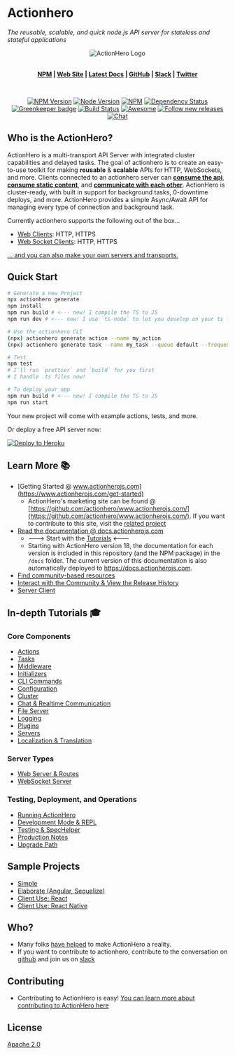 # Actionhero

_The reusable, scalable, and quick node.js API server for stateless and stateful applications_

<div align="center">
  <img src="https://raw.github.com/actionhero/actionhero/master/public/logo/actionhero-small.png" alt="ActionHero Logo" />
</div>

<br />

<div align="center" class="topLinks">

**[NPM](https://npmjs.org/package/actionhero) |
[Web Site](https://www.actionherojs.com) |
[Latest Docs](https://docs.actionherojs.com) |
[GitHub](https://github.com/actionhero/actionhero) |
[Slack](https://slack.actionherojs.com) |
[Twitter](https://twitter.com/actionherojs)**

</div>

<br />

<div align="center" class="topBadges">

[![NPM Version](https://img.shields.io/npm/v/actionhero.svg?style=flat-square)](https://www.npmjs.com/package/actionhero)
[![Node Version](https://img.shields.io/node/v/actionhero.svg?style=flat-square)](https://npmjs.org/package/actionhero)
[![NPM](https://img.shields.io/npm/dm/actionhero.svg?style=flat-square)](https://npmjs.org/package/actionhero)
[![Dependency Status](https://david-dm.org/actionhero/actionhero.svg?style=flat-square)](https://david-dm.org/actionhero/actionhero)
[![Greenkeeper badge](https://badges.greenkeeper.io/actionhero/actionhero.svg)](https://greenkeeper.io/)
[![Build Status](https://circleci.com/gh/actionhero/actionhero.png)](https://circleci.com/gh/actionhero/actionhero)
[![Awesome](https://cdn.rawgit.com/sindresorhus/awesome/d7305f38d29fed78fa85652e3a63e154dd8e8829/media/badge.svg)](https://github.com/l0oky/awesome-actionhero)
[![Follow new releases](https://app.releasly.co/assets/badges/badge-green-classic.svg)](https://app.releasly.co/sites/actionhero/actionhero?utm_source=github_badge)
[![Chat](https://slack.actionherojs.com/badge.svg)](http://slack.actionherojs.com)

</div>

## Who is the ActionHero?

ActionHero is a multi-transport API Server with integrated cluster capabilities and delayed tasks. The goal of actionhero is to create an easy-to-use toolkit for making **reusable** & **scalable** APIs for HTTP, WebSockets, and more. Clients connected to an actionhero server can [**consume the api**](https://docs.actionherojs.com/tutorials/core/actions.html), [**consume static content**](https://docs.actionherojs.com/tutorials/config-and-dev/file-server.html), and [**communicate with each other**](https://docs.actionherojs.com/tutorials/core/chat.html). ActionHero is cluster-ready, with built in support for background tasks, 0-downtime deploys, and more. ActionHero provides a simple Async/Await API for managing every type of connection and background task.

Currently actionhero supports the following out of the box...

- [Web Clients](https://docs.actionherojs.com/tutorials/core/servers/web-server.html): HTTP, HTTPS
- [Web Socket Clients](https://docs.actionherojs.com/tutorials/core/servers/websocket-server.html): HTTP, HTTPS

[... and you can also make your own servers and transports.](https://docs.actionherojs.com/tutorials/core/servers/index.html)

## Quick Start

```bash
# Generate a new Project
npx actionhero generate
npm install
npm run build # <--- new! I compile the TS to JS
npm run dev # <--- new! I use `ts-node` to let you develop on your ts files without compiling

# Use the actionhero CLI
(npx) actionhero generate action --name my_action
(npx) actionhero generate task --name my_task --queue default --frequency 0

# Test
npm test
# I'll run `prettier` and `build` for you first
# I handle .ts files now!

# To deploy your app
npm run build # <--- new! I compile the TS to JS
npm run start
```

Your new project will come with example actions, tests, and more.

Or deploy a free API server now:

[![Deploy to Heroku](https://www.herokucdn.com/deploy/button.svg)](https://heroku.com/deploy?template=https://github.com/actionhero/actionhero)

## Learn More 📚

- [Getting Started @ www.actionherojs.com](https://www.actionherojs.com/get-started)
  - ActionHero's marketing site can be found @ [https://github.com/actionhero/www.actionherojs.com/](https://github.com/actionhero/www.actionherojs.com/). If you want to contribute to this site, visit the [related project](https://github.com/actionhero/www.actionherojs.com)
- [Read the documentation @ docs.actionherojs.com](http://docs.actionherojs.com/)
  - ---> Start with the [Tutorials](https://docs.actionherojs.com/tutorials/index.html) <---
  - Starting with ActionHero version 18, the documentation for each version is included in this repository (and the NPM package) in the `/docs` folder. The current version of this documentation is also automatically deployed to https://docs.actionherojs.com.
- [Find community-based resources](https://github.com/l0oky/awesome-actionhero)
- [Interact with the Community & View the Release History](https://www.actionherojs.com/community)
- [Server Client](https://github.com/actionhero/actionhero-client)

## In-depth Tutorials 🎓

### Core Components

- [Actions](https://docs.actionherojs.com/tutorials/core/actions.html)
- [Tasks](https://docs.actionherojs.com/tutorials/core/tasks.html)
- [Middleware](https://docs.actionherojs.com/tutorials/core/middleware.html)
- [Initializers](https://docs.actionherojs.com/tutorials/core/initializers.html)
- [CLI Commands](https://docs.actionherojs.com/tutorials/core/cli.html)
- [Configuration](https://docs.actionherojs.com/tutorials/config-and-dev/config.html)
- [Cluster](https://docs.actionherojs.com/tutorials/advanced/cluster.html)
- [Chat & Realtime Communication](https://docs.actionherojs.com/tutorials/core/chat.html)
- [File Server](https://docs.actionherojs.com/tutorials/config-and-dev/file-server.html)
- [Logging](https://docs.actionherojs.com/tutorials/config-and-dev/logging.html)
- [Plugins](https://docs.actionherojs.com/tutorials/advanced/plugins.html)
- [Servers](https://docs.actionherojs.com/tutorials/core/servers/index.html)
- [Localization & Translation](https://docs.actionherojs.com/tutorials/core/localization.html)

### Server Types

- [Web Server & Routes](https://docs.actionherojs.com/tutorials/core/servers/web-server.html)
- [WebSocket Server](https://docs.actionherojs.com/tutorials/core/servers/websocket-server.html)

### Testing, Deployment, and Operations

- [Running ActionHero](https://docs.actionherojs.com/tutorials/config-and-dev/running-actionhero.html)
- [Development Mode & REPL](https://docs.actionherojs.com/tutorials/config-and-dev/development-mode.html)
- [Testing & SpecHelper](https://docs.actionherojs.com/tutorials/core/testing.html)
- [Production Notes](https://docs.actionherojs.com/tutorials/advanced/production-notes.html)
- [Upgrade Path](https://docs.actionherojs.com/tutorials/advanced/upgrade-path.html)

## Sample Projects

- [Simple](https://github.com/actionhero/actionhero-tutorial)
- [Elaborate (Angular, Sequelize)](https://github.com/actionhero/actionhero-angular-bootstrap-cors-csrf)
- [Client Use: React](https://github.com/actionhero/actionhero-react-next-chat)
- [Client Use: React Native](https://github.com/actionhero/actionhero-react-native)

## Who?

- Many folks [have helped](https://github.com/actionhero/actionhero/graphs/contributors) to make ActionHero a reality.
- If you want to contribute to actionhero, contribute to the conversation on [github](https://github.com/actionhero/actionhero) and join us on [slack](https://slack.actionherojs.com)

## Contributing

- Contributing to ActionHero is easy! [You can learn more about contributing to ActionHero here](https://github.com/actionhero/actionhero/blob/master/.github/CONTRIBUTING.md)

## License

[Apache 2.0](https://github.com/actionhero/actionhero/blob/master/LICENSE.txt)
